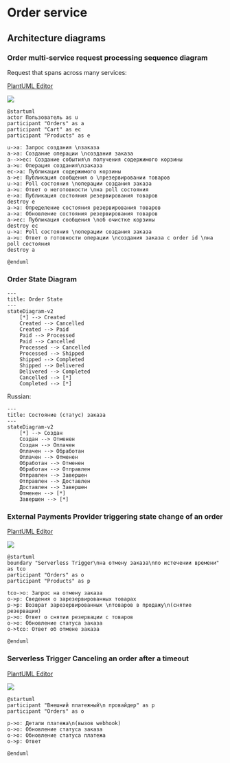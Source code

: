 # Order service

## Architecture diagrams

### Order multi-service request processing sequence diagram

Request that spans across many services:

[PlantUML Editor](https://editor.plantuml.com/uml/lLGxRi904ErzYXKz5qY1a7A0S02QbRq54h6HFqKwFbAYY4YKwK2vWKrmR44mLvYzKTwk3R4T0aI9KbZMpEnxRsVcsMtFvwuVtFODRlgEosX16Mta4oLuBocKOufLpBZ70cE0ipspD-2spnethYLShw4gl5gvHg3pmgmMEgvZ1QQVWuHX1CqMlsBqJ27jv90oEM9o1E64LaXjAPKprhKHXhJ6WxV1SyXB-HJ53E6EOd24yXw95B0lJ3MUPgibp2DK6XV9ALe7gcipCAkPJEG3Pf5JwJChBVW6q3kYLyeOs3Ea4gIsSghk6a1WNhxQ7bowMAr3OUOjBkI48jg0Qrs5Ng8hJX6ezXuFlG2FOGqH9vfuYUmmtxwUICemYTmCEbrihUFq-vfEZbHTpZxtLT_5kKtaKmBB4h2nkX3EnQgpGdbRgAYr8WZPuBYu8KwFhdRLxvjMnMhJbl1yrxc3Qmi7phLbOxKDACKby_n2vS0TgPvH-4jcxVOBJQ6t664LC7sgPTVgAwlwx30JyryySSmFF_tkeSiSzUDYFUkScVRjSSDe2zl2J_83)

![](https://img.plantuml.biz/plantuml/svg/lLGxRi904ErzYXKz5qY1a7A0S02QbRq54h6HFqKwFbAYY4YKwK2vWKrmR44mLvYzKTwk3R4T0aI9KbZMpEnxRsVcsMtFvwuVtFODRlgEosX16Mta4oLuBocKOufLpBZ70cE0ipspD-2spnethYLShw4gl5gvHg3pmgmMEgvZ1QQVWuHX1CqMlsBqJ27jv90oEM9o1E64LaXjAPKprhKHXhJ6WxV1SyXB-HJ53E6EOd24yXw95B0lJ3MUPgibp2DK6XV9ALe7gcipCAkPJEG3Pf5JwJChBVW6q3kYLyeOs3Ea4gIsSghk6a1WNhxQ7bowMAr3OUOjBkI48jg0Qrs5Ng8hJX6ezXuFlG2FOGqH9vfuYUmmtxwUICemYTmCEbrihUFq-vfEZbHTpZxtLT_5kKtaKmBB4h2nkX3EnQgpGdbRgAYr8WZPuBYu8KwFhdRLxvjMnMhJbl1yrxc3Qmi7phLbOxKDACKby_n2vS0TgPvH-4jcxVOBJQ6t664LC7sgPTVgAwlwx30JyryySSmFF_tkeSiSzUDYFUkScVRjSSDe2zl2J_83)

```plantuml
@startuml
actor Пользователь as u
participant "Orders" as a
participant "Cart" as ec
participant "Products" as e

u->a: Запрос создания \nзаказа
a->a: Создание операции \nсоздания заказа
a-->>ec: Создание события\n получения содержимого корзины
a->u: Операция создания\nзаказа
ec->a: Публикация содержимого корзины
a->e: Публикация сообщения о \nрезервировании товаров
u->a: Poll состояния \nоперации создания заказа
a->u: Ответ о неготовности \nна poll состояния
e->a: Публикация состояния резервирования товаров
destroy e
a->a: Определение состояния резервирования товаров
a->a: Обновление состояния резервирования товаров
a->ec: Публикация сообщения \nоб очистке корзины
destroy ec
u->a: Poll состояния \nоперации создания заказа
a->u: Ответ о готовности операции \nсоздания заказа с order id \nна poll состояния
destroy a

@enduml
```

### Order State Diagram

```mermaid
---
title: Order State
---
stateDiagram-v2
    [*] --> Created
    Created --> Cancelled
    Created --> Paid
    Paid --> Processed
    Paid --> Cancelled
    Processed --> Cancelled
    Processed --> Shipped
    Shipped --> Completed
    Shipped --> Delivered
    Delivered --> Completed
    Cancelled --> [*]
    Completed --> [*]
```

Russian:
```mermaid
---
title: Состояние (статус) заказа
---
stateDiagram-v2
    [*] --> Создан
    Создан --> Отменен
    Создан --> Оплачен
    Оплачен --> Обработан
    Оплачен --> Отменен
    Обработан --> Отменен
    Обработан --> Отправлен
    Отправлен --> Завершен
    Отправлен --> Доставлен
    Доставлен --> Завершен
    Отменен --> [*]
    Завершен --> [*]
```

### External Payments Provider triggering state change of an order

[PlantUML Editor](https://editor.plantuml.com/uml/ZL8xJiD04Ett5ADKK7012fGRW0Hb6cEl8ajXRQqT9Bfy52We8j7GHU86cmWJ2nBd2ZCtugsT8Wu88TaQUTwRDszctCtomER3ku6wJOOc2km3TQwrlTTseBECRcpSxslRCxnbHrp9X3TSy5Qcn6js_8aN4VYEA-9Inc0KykGvN799l98HFZPDeaD1HdcOg1HDup1E0vDJvz96scOrTeHSsIGQXdc3fKgXzEmYEIT-HTyTb2iPqz_M52fILBpn2kXxuqFcvEq2hjsjONa4lFIAY0wShJpBZ21Q9m0ucQcqqNf1SbrFvcJo7vcUEH129F_K_k78yOTCU-P4nc3FGIove9QWaqU_p5FVtq-_00dJ-DuL7PILlvQ1GUtsQh_51IzXqGDV-uEXiRyWnf8fXDsFLU82HmPuUR1y2BGgL5URoFzTtm00)

![](https://img.plantuml.biz/plantuml/png/ZL8xJiD04Ett5ADKK7012fGRW0Hb6cEl8ajXRQqT9Bfy52We8j7GHU86cmWJ2nBd2ZCtugsT8Wu88TaQUTwRDszctCtomER3ku6wJOOc2km3TQwrlTTseBECRcpSxslRCxnbHrp9X3TSy5Qcn6js_8aN4VYEA-9Inc0KykGvN799l98HFZPDeaD1HdcOg1HDup1E0vDJvz96scOrTeHSsIGQXdc3fKgXzEmYEIT-HTyTb2iPqz_M52fILBpn2kXxuqFcvEq2hjsjONa4lFIAY0wShJpBZ21Q9m0ucQcqqNf1SbrFvcJo7vcUEH129F_K_k78yOTCU-P4nc3FGIove9QWaqU_p5FVtq-_00dJ-DuL7PILlvQ1GUtsQh_51IzXqGDV-uEXiRyWnf8fXDsFLU82HmPuUR1y2BGgL5URoFzTtm00)

```plantuml
@startuml
boundary "Serverless Trigger\nна отмену заказа\nпо истечении времени" as tco
participant "Orders" as o
participant "Products" as p

tco->o: Запрос на отмену заказа
o->p: Сведения о зарезервированных товарах
p->p: Возврат зарезервированных \nтоваров в продажу\n(снятие резервации)
p->o: Ответ о снятии резервации с товаров
o->o: Обновление статуса заказа
o->tco: Ответ об отмене заказа

@enduml
```

### Serverless Trigger Canceling an order after a timeout

[PlantUML Editor](https://editor.plantuml.com/uml/bP0n3e9044NxFSN6IWilO66uWHUWGI6HgEm6CBQ0ZOcTiVOCAn452Ng5FpToLYjAYzb9Pl_xypDEadfnkjsiXUOUBaBjHQaSu8GE5HtuhT58lD72K84ATtHqHED6FAGCBvGmQ71ZTJQGNY9rtsaM-q6SV7-K47eyLHE9CwiBvbhKVM_ZHaEKlE1XdUKkc2-LMes4-d4NN3cHtTcot6Qh9ENMYWhQKmuZcJHuSd7_1-kbiA2s80zAcrK89uXyUwOF)

![](https://img.plantuml.biz/plantuml/png/bP0n3e9044NxFSN6IWilO66uWHUWGI6HgEm6CBQ0ZOcTiVOCAn452Ng5FpToLYjAYzb9Pl_xypDEadfnkjsiXUOUBaBjHQaSu8GE5HtuhT58lD72K84ATtHqHED6FAGCBvGmQ71ZTJQGNY9rtsaM-q6SV7-K47eyLHE9CwiBvbhKVM_ZHaEKlE1XdUKkc2-LMes4-d4NN3cHtTcot6Qh9ENMYWhQKmuZcJHuSd7_1-kbiA2s80zAcrK89uXyUwOF)

```plantuml
@startuml
participant "Внешний платежный\n провайдер" as p
participant "Orders" as o

p->o: Детали платежа\n(вызов webhook)
o->o: Обновление статуса заказа
o->o: Обновление статуса платежа
o->p: Ответ

@enduml
```
